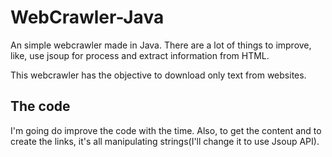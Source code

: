 # WebCrawler-Java
An simple webcrawler made in Java. There are a lot of things to improve, like, use jsoup for process and extract information from HTML.

This webcrawler has the objective to download only text from websites.


## The code
I'm going do improve the code with the time. Also, to get the content and to create the links, it's all manipulating strings(I'll change it to use Jsoup API).
